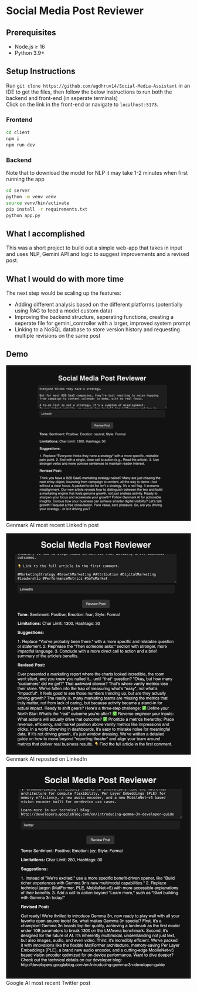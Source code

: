 # Social Media Post Reviewer

## Prerequisites
- Node.js ≥ 16  
- Python 3.9+  

## Setup Instructions
Run ```git clone https://github.com/agdhruv14/Social-Media-Assistant``` in an IDE to get the files, then follow the below instructions to run both the backend and front-end (in seperate terminals)<br>
Click on the link in the front-end or navigate to ```localhost:5173```.

### Frontend
```bash
cd client
npm i
npm run dev
```

### Backend
Note that to download the model for NLP it may take 1-2 minutes when first running the app
```bash
cd server
python -m venv venv
source venv/bin/activate
pip install -r requirements.txt
python app.py
```

## What I accomplished
This was a short project to build out a simple web-app that takes in input and uses NLP, Gemini API and logic to suggest improvements and a revised post.

## What I would do with more time
The next step would be scaling up the features: 
- Adding different analysis based on the different platforms (potentially using RAG to feed a model custom data)
- Improving the backend structure, seperating functions, creating a seperate file for gemini_controller with a larger, improved system prompt 
- Linking to a NoSQL database to store version history and requesting multiple revisions on the same post


## Demo
![Genmark AI most recent LinkedIn post](image.png)Genmark AI most recent LinkedIn post

![Genmark AI reposted on Linkedin](image-1.png)Genmark AI reposted on LinkedIn

![Google AI Twitter post](image-2.png)Google AI most recent Twitter post